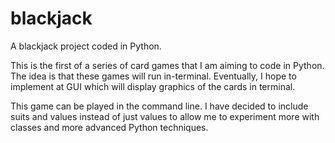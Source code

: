 # blackjack
A blackjack project coded in Python. 

This is the first of a series of card games that I am aiming to code in Python. The idea is that these games will run in-terminal. Eventually, I hope to implement at GUI 
which will display graphics of the cards in terminal. 

This game can be played in the command line. I have decided to include suits and values instead of just values to allow me to experiment more with classes and more advanced Python techniques. 
